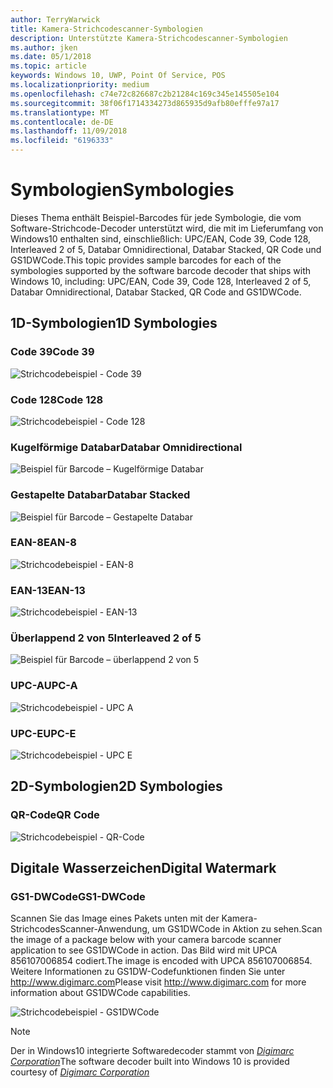 ```yaml
---
author: TerryWarwick
title: Kamera-Strichcodescanner-Symbologien
description: Unterstützte Kamera-Strichcodescanner-Symbologien
ms.author: jken
ms.date: 05/1/2018
ms.topic: article
keywords: Windows 10, UWP, Point Of Service, POS
ms.localizationpriority: medium
ms.openlocfilehash: c74e72c826687c2b21284c169c345e145505e104
ms.sourcegitcommit: 38f06f1714334273d865935d9afb80efffe97a17
ms.translationtype: MT
ms.contentlocale: de-DE
ms.lasthandoff: 11/09/2018
ms.locfileid: "6196333"
---
```

# <a name="symbologies"></a><span data-ttu-id="bab97-104">Symbologien</span><span class="sxs-lookup"><span data-stu-id="bab97-104">Symbologies</span></span>
<span data-ttu-id="bab97-105">Dieses Thema enthält Beispiel-Barcodes für jede Symbologie, die vom Software-Strichcode-Decoder unterstützt wird, die mit im Lieferumfang von Windows10 enthalten sind, einschließlich: UPC/EAN, Code 39, Code 128, Interleaved 2 of 5, Databar Omnidirectional, Databar Stacked, QR Code und GS1DWCode.</span><span class="sxs-lookup"><span data-stu-id="bab97-105">This topic provides sample barcodes for each of the symbologies supported by the software barcode decoder that ships with Windows 10, including: UPC/EAN, Code 39, Code 128, Interleaved 2 of 5, Databar Omnidirectional, Databar Stacked, QR Code and GS1DWCode.</span></span>

## <a name="1d-symbologies"></a><span data-ttu-id="bab97-106">1D-Symbologien</span><span class="sxs-lookup"><span data-stu-id="bab97-106">1D Symbologies</span></span>

### <a name="code-39"></a><span data-ttu-id="bab97-107">Code 39</span><span class="sxs-lookup"><span data-stu-id="bab97-107">Code 39</span></span>
![Strichcodebeispiel - Code 39](images/pos/sample-barcode-code39.png)

### <a name="code-128"></a><span data-ttu-id="bab97-109">Code 128</span><span class="sxs-lookup"><span data-stu-id="bab97-109">Code 128</span></span>
![Strichcodebeispiel - Code 128](images/pos/sample-barcode-code128.png)

### <a name="databar-omnidirectional"></a><span data-ttu-id="bab97-111">Kugelförmige Databar</span><span class="sxs-lookup"><span data-stu-id="bab97-111">Databar Omnidirectional</span></span>
![Beispiel für Barcode – Kugelförmige Databar](images/pos/sample-barcode-databar-omnidirectional.png) 
### <a name="databar-stacked"></a><span data-ttu-id="bab97-113">Gestapelte Databar</span><span class="sxs-lookup"><span data-stu-id="bab97-113">Databar Stacked</span></span>
![Beispiel für Barcode – Gestapelte Databar](images/pos/sample-barcode-databar-stacked.png)

### <a name="ean-8"></a><span data-ttu-id="bab97-115">EAN-8</span><span class="sxs-lookup"><span data-stu-id="bab97-115">EAN-8</span></span>
![Strichcodebeispiel - EAN-8](images/pos/sample-barcode-ean8.png)

### <a name="ean-13"></a><span data-ttu-id="bab97-117">EAN-13</span><span class="sxs-lookup"><span data-stu-id="bab97-117">EAN-13</span></span>
![Strichcodebeispiel - EAN-13](images/pos/sample-barcode-ean13.png)

### <a name="interleaved-2-of-5"></a><span data-ttu-id="bab97-119">Überlappend 2 von 5</span><span class="sxs-lookup"><span data-stu-id="bab97-119">Interleaved 2 of 5</span></span>
![Beispiel für Barcode – überlappend 2 von 5](images/pos/sample-barcode-interleaved-2-of-5.png)

### <a name="upc-a"></a><span data-ttu-id="bab97-121">UPC-A</span><span class="sxs-lookup"><span data-stu-id="bab97-121">UPC-A</span></span>
![Strichcodebeispiel - UPC A](images/pos/sample-barcode-upca.png)

### <a name="upc-e"></a><span data-ttu-id="bab97-123">UPC-E</span><span class="sxs-lookup"><span data-stu-id="bab97-123">UPC-E</span></span>
![Strichcodebeispiel - UPC E](images/pos/sample-barcode-upce.png)

## <a name="2d-symbologies"></a><span data-ttu-id="bab97-125">2D-Symbologien</span><span class="sxs-lookup"><span data-stu-id="bab97-125">2D Symbologies</span></span>
### <a name="qr-code"></a><span data-ttu-id="bab97-126">QR-Code</span><span class="sxs-lookup"><span data-stu-id="bab97-126">QR Code</span></span>
![Strichcodebeispiel - QR-Code](images/pos/sample-barcode-qrcode.png)

## <a name="digital-watermark"></a><span data-ttu-id="bab97-128">Digitale Wasserzeichen</span><span class="sxs-lookup"><span data-stu-id="bab97-128">Digital Watermark</span></span>
### <a name="gs1-dwcode"></a><span data-ttu-id="bab97-129">GS1-DWCode</span><span class="sxs-lookup"><span data-stu-id="bab97-129">GS1-DWCode</span></span>

<span data-ttu-id="bab97-130">Scannen Sie das Image eines Pakets unten mit der Kamera-StrichcodesScanner-Anwendung, um GS1DWCode in Aktion zu sehen.</span><span class="sxs-lookup"><span data-stu-id="bab97-130">Scan the image of a package below with your camera barcode scanner application to see GS1DWCode in action.</span></span>  <span data-ttu-id="bab97-131">Das Bild wird mit UPCA 856107006854 codiert.</span><span class="sxs-lookup"><span data-stu-id="bab97-131">The image is encoded with UPCA 856107006854.</span></span>  <span data-ttu-id="bab97-132">Weitere Informationen zu GS1DW-Codefunktionen finden Sie unter http://www.digimarc.com</span><span class="sxs-lookup"><span data-stu-id="bab97-132">Please visit http://www.digimarc.com for more information about GS1DWCode capabilities.</span></span>

![Strichcodebeispiel - GS1DWCode](images/pos/rice-box-v7.jpg)

> [!NOTE]
> <span data-ttu-id="bab97-134">Der in Windows10 integrierte Softwaredecoder stammt von [*Digimarc Corporation*](https://www.digimarc.com/)</span><span class="sxs-lookup"><span data-stu-id="bab97-134">The software decoder built into Windows 10 is provided courtesy of  [*Digimarc Corporation*](https://www.digimarc.com/)</span></span>
